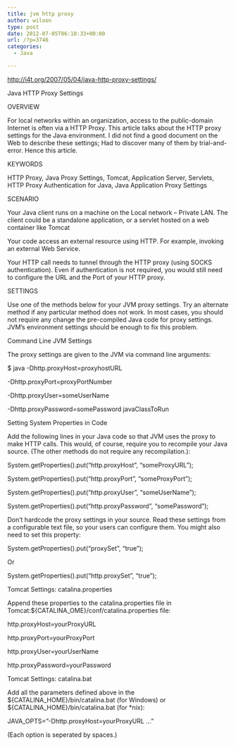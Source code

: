 ```yaml
---
title: jvm http proxy
author: wiloon
type: post
date: 2012-07-05T06:10:33+00:00
url: /?p=3746
categories:
  - Java

---
```

http://i4t.org/2007/05/04/java-http-proxy-settings/
  
Java HTTP Proxy Settings

OVERVIEW

For local networks within an organization, access to the public-domain Internet is often via a HTTP Proxy. This article talks about the HTTP proxy settings for the Java environment. I did not find a good document on the Web to describe these settings; Had to discover many of them by trial-and-error. Hence this article.

KEYWORDS

HTTP Proxy, Java Proxy Settings, Tomcat, Application Server, Servlets, HTTP Proxy Authentication for Java, Java Application Proxy Settings

SCENARIO

Your Java client runs on a machine on the Local network – Private LAN. The client could be a standalone application, or a servlet hosted on a web container like Tomcat
  
Your code access an external resource using HTTP. For example, invoking an external Web Service.
  
Your HTTP call needs to tunnel through the HTTP proxy (using SOCKS authentication). Even if authentication is not required, you would still need to configure the URL and the Port of your HTTP proxy.
  
SETTINGS

Use one of the methods below for your JVM proxy settings. Try an alternate method if any particular method does not work. In most cases, you should not require any change the pre-compiled Java code for proxy settings. JVM’s environment settings should be enough to fix this problem.

Command Line JVM Settings

The proxy settings are given to the JVM via command line arguments:

$ java -Dhttp.proxyHost=proxyhostURL
  
-Dhttp.proxyPort=proxyPortNumber
  
-Dhttp.proxyUser=someUserName
  
-Dhttp.proxyPassword=somePassword javaClassToRun
  
Setting System Properties in Code

Add the following lines in your Java code so that JVM uses the proxy to make HTTP calls. This would, of course, require you to recompile your Java source. (The other methods do not require any recompilation.):

System.getProperties().put(&#8220;http.proxyHost&#8221;, &#8220;someProxyURL&#8221;);
  
System.getProperties().put(&#8220;http.proxyPort&#8221;, &#8220;someProxyPort&#8221;);
  
System.getProperties().put(&#8220;http.proxyUser&#8221;, &#8220;someUserName&#8221;);
  
System.getProperties().put(&#8220;http.proxyPassword&#8221;, &#8220;somePassword&#8221;);
  
Don’t hardcode the proxy settings in your source. Read these settings from a configurable text file, so your users can configure them. You might also need to set this property:

System.getProperties().put(&#8220;proxySet&#8221;, &#8220;true&#8221;);
  
Or

System.getProperties().put(&#8220;http.proxySet&#8221;, &#8220;true&#8221;);
  
Tomcat Settings: catalina.properties

Append these properties to the catalina.properties file in Tomcat:${CATALINA_OME}/conf/catalina.properties file:

http.proxyHost=yourProxyURL
  
http.proxyPort=yourProxyPort
  
http.proxyUser=yourUserName
  
http.proxyPassword=yourPassword
  
Tomcat Settings: catalina.bat

Add all the parameters defined above in the ${CATALINA\_HOME}/bin/catalina.bat (for Windows) or ${CATALINA\_HOME}/bin/catalina.bat (for *nix):

JAVA_OPTS=&#8221;-Dhttp.proxyHost=yourProxyURL &#8230;&#8221;
  
(Each option is seperated by spaces.)